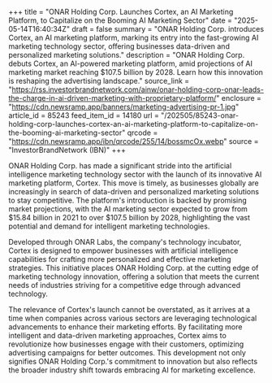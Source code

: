 +++
title = "ONAR Holding Corp. Launches Cortex, an AI Marketing Platform, to Capitalize on the Booming AI Marketing Sector"
date = "2025-05-14T16:40:34Z"
draft = false
summary = "ONAR Holding Corp. introduces Cortex, an AI marketing platform, marking its entry into the fast-growing AI marketing technology sector, offering businesses data-driven and personalized marketing solutions."
description = "ONAR Holding Corp. debuts Cortex, an AI-powered marketing platform, amid projections of AI marketing market reaching $107.5 billion by 2028. Learn how this innovation is reshaping the advertising landscape."
source_link = "https://rss.investorbrandnetwork.com/ainw/onar-holding-corp-onar-leads-the-charge-in-ai-driven-marketing-with-proprietary-platform/"
enclosure = "https://cdn.newsramp.app/banners/marketing-advertising-pr-1.jpg"
article_id = 85243
feed_item_id = 14180
url = "/202505/85243-onar-holding-corp-launches-cortex-an-ai-marketing-platform-to-capitalize-on-the-booming-ai-marketing-sector"
qrcode = "https://cdn.newsramp.app/ibn/qrcode/255/14/bossmcOx.webp"
source = "InvestorBrandNetwork (IBN)"
+++

<p>ONAR Holding Corp. has made a significant stride into the artificial intelligence marketing technology sector with the launch of its innovative AI marketing platform, Cortex. This move is timely, as businesses globally are increasingly in search of data-driven and personalized marketing solutions to stay competitive. The platform's introduction is backed by promising market projections, with the AI marketing sector expected to grow from $15.84 billion in 2021 to over $107.5 billion by 2028, highlighting the vast potential and demand for intelligent marketing technologies.</p><p>Developed through ONAR Labs, the company's technology incubator, Cortex is designed to empower businesses with artificial intelligence capabilities for crafting more personalized and effective marketing strategies. This initiative places ONAR Holding Corp. at the cutting edge of marketing technology innovation, offering a solution that meets the current needs of industries striving for a competitive edge through advanced technology.</p><p>The relevance of Cortex's launch cannot be overstated, as it arrives at a time when companies across various sectors are leveraging technological advancements to enhance their marketing efforts. By facilitating more intelligent and data-driven marketing approaches, Cortex aims to revolutionize how businesses engage with their customers, optimizing advertising campaigns for better outcomes. This development not only signifies ONAR Holding Corp.'s commitment to innovation but also reflects the broader industry shift towards embracing AI for marketing excellence.</p>